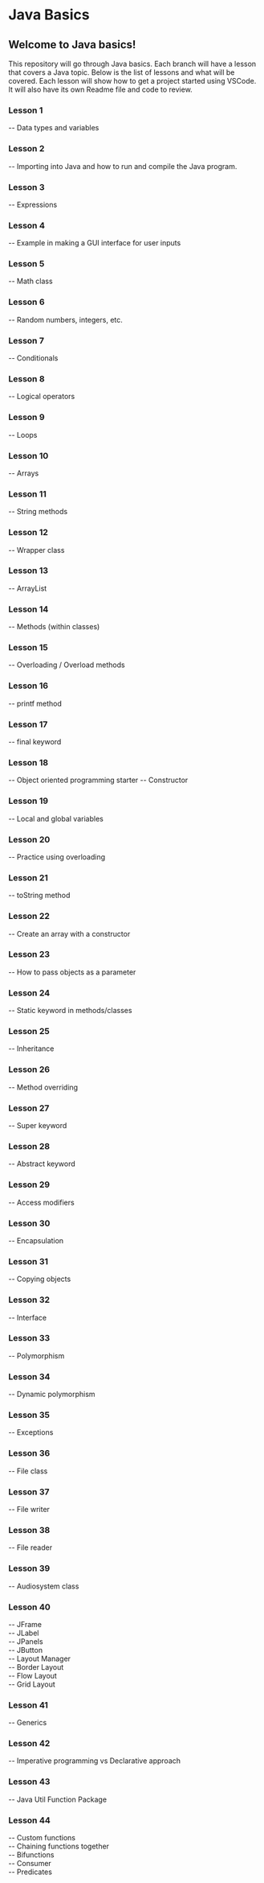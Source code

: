 # Java Basics

## Welcome to Java basics!

This repository will go through Java basics. Each branch will have a lesson that covers a Java topic. Below is the list of lessons and what will be covered. Each lesson will show how to get a project started using VSCode. It will also have its own Readme file and code to review.

### Lesson 1 
-- Data types and variables

### Lesson 2
-- Importing into Java and how to run and compile the Java program.

### Lesson 3
-- Expressions

### Lesson 4
-- Example in making a GUI interface for user inputs

### Lesson 5
-- Math class

### Lesson 6
-- Random numbers, integers, etc.

### Lesson 7
-- Conditionals

### Lesson 8
-- Logical operators

### Lesson 9
-- Loops

### Lesson 10
-- Arrays

### Lesson 11
-- String methods

### Lesson 12
-- Wrapper class

### Lesson 13
-- ArrayList

### Lesson 14
-- Methods (within classes)

### Lesson 15
-- Overloading / Overload methods

### Lesson 16
-- printf method

### Lesson 17
-- final keyword

### Lesson 18
-- Object oriented programming starter
-- Constructor

### Lesson 19
-- Local and global variables

### Lesson 20
-- Practice using overloading

### Lesson 21
-- toString method

### Lesson 22
-- Create an array with a constructor

### Lesson 23
-- How to pass objects as a parameter

### Lesson 24
-- Static keyword in methods/classes

### Lesson 25
-- Inheritance

### Lesson 26
-- Method overriding

### Lesson 27
-- Super keyword

### Lesson 28
-- Abstract keyword

### Lesson 29
-- Access modifiers

### Lesson 30
-- Encapsulation

### Lesson 31
-- Copying objects

### Lesson 32
-- Interface

### Lesson 33
-- Polymorphism

### Lesson 34
-- Dynamic polymorphism

### Lesson 35
-- Exceptions

### Lesson 36
-- File class

### Lesson 37
-- File writer

### Lesson 38
-- File reader

### Lesson 39
-- Audiosystem class

### Lesson 40
-- JFrame </br>
-- JLabel </br>
-- JPanels </br>
-- JButton </br>
-- Layout Manager </br>
-- Border Layout </br>
-- Flow Layout </br>
-- Grid Layout </br>

### Lesson 41
-- Generics

### Lesson 42
-- Imperative programming vs Declarative approach

### Lesson 43
-- Java Util Function Package

### Lesson 44
-- Custom functions </br>
-- Chaining functions together </br>
-- Bifunctions </br>
-- Consumer </br>
-- Predicates </br>